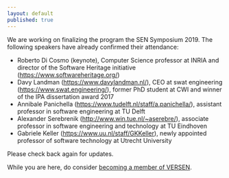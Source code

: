 ```yaml
---
layout: default
published: true
---
```

We are working on finalizing the program the SEN Symposium 2019. The following speakers have already confirmed their attendance:
* Roberto Di Cosmo [](http://www.dicosmo.org/index.en.html) (keynote), Computer Science professor at INRIA and director of the Software Heritage initiative (https://www.softwareheritage.org/)
* Davy Landman (https://www.davylandman.nl/), CEO at swat engineering (https://www.swat.engineering/), former PhD student at CWI and winner of the IPA dissertation award 2017
* Annibale Panichella (https://www.tudelft.nl/staff/a.panichella/), assistant professor in software engineering at TU Delft
* Alexander Serebrenik (http://www.win.tue.nl/~aserebre/), associate professor in software engineering and technology at TU Eindhoven
* Gabriele Keller (https://www.uu.nl/staff/GKKeller), newly appointed professor of software technology at Utrecht University

Please check back again for updates.

While you are here, do consider [becoming a member of VERSEN](http://versen.nl/user_signup).
